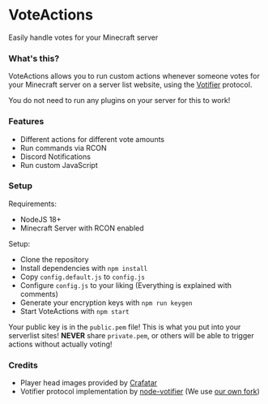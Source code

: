 # VoteActions
Easily handle votes for your Minecraft server

### What's this?
VoteActions allows you to run custom actions whenever someone votes for your Minecraft server on a server list website, using the [Votifier](https://github.com/vexsoftware/votifier) protocol.

You do not need to run any plugins on your server for this to work!

### Features
- Different actions for different vote amounts
- Run commands via RCON
- Discord Notifications
- Run custom JavaScript

### Setup
Requirements:
- NodeJS 18+
- Minecraft Server with RCON enabled

Setup:
- Clone the repository
- Install dependencies with ``npm install``
- Copy ``config.default.js`` to ``config.js``
- Configure ``config.js`` to your liking (Everything is explained with comments)
- Generate your encryption keys with ``npm run keygen``
- Start VoteActions with ``npm start``

Your public key is in the ``public.pem`` file! This is what you put into your serverlist sites!
**NEVER** share ``private.pem``, or others will be able to trigger actions without actually voting!

### Credits
- Player head images provided by [Crafatar](https://crafatar.com)
- Votifier protocol implementation by [node-votifier](https://github.com/VeltroGaming/votifier) (We use [our own fork](https://github.com/YingaGaming/votifier))